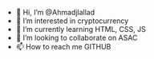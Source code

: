 - 👋 Hi, I’m @Ahmadjlallad
- 👀 I’m interested in cryptocurrency
- 🌱 I’m currently learning HTML, CSS, JS
- 💞️ I’m looking to collaborate on ASAC
- 📫 How to reach me GITHUB

<!---
Ahmadjlallad/Ahmadjlallad is a ✨ special ✨ repository because its `README.md` (this file) appears on your GitHub profile.
You can click the Preview link to take a look at your changes.
--->
